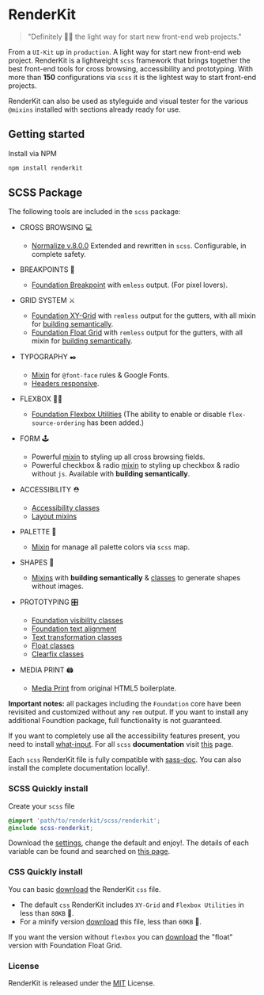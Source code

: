 # RenderKit

> "Definitely 👌🏽 the light way for start new front-end web projects."

From a `UI-Kit` up in `production`. A light way for start new front-end web project.
RenderKit is a lightweight `scss` framework that brings together the best front-end tools for cross browsing, accessibility and prototyping. With more than **150** configurations via `scss` it is the lightest way to start front-end projects.

RenderKit can also be used as styleguide and visual tester for the various `@mixins` installed with sections already ready for use.

## Getting started

Install via NPM

```bash
npm install renderkit
```

## SCSS Package

The following tools are included in the `scss` package:

-   CROSS BROWSING 💻
    -   [Normalize v.8.0.0](https://github.com/necolas/normalize.css) Extended and rewritten in `scss`. Configurable, in complete safety.

-   BREAKPOINTS 🔗
    -   [Foundation Breakpoint](https://foundation.zurb.com/sites/docs/media-queries.html#changing-the-breakpoints) with `emless` output. (For pixel lovers).

-   GRID SYSTEM ⚔️
    -   [Foundation XY-Grid](https://foundation.zurb.com/sites/docs/xy-grid.html) with `remless` output for the gutters, with all mixin for [building semantically](https://foundation.zurb.com/sites/docs/xy-grid.html#building-semantically).
    -   [Foundation Float Grid](https://foundation.zurb.com/sites/docs/grid.html) with `remless` output for the gutters, with all mixin for [building semantically](https://foundation.zurb.com/sites/docs/grid.html#building-semantically).

-   TYPOGRAPHY ✒️
    -   [Mixin](https://matteobertoldo.github.io/renderkit/sass/index.html#_global%20renderkit-mixin-global-fonts) for `@font-face` rules & Google Fonts.
    -   [Headers responsive](https://matteobertoldo.github.io/renderkit/sass/index.html#typography-mixin-headers-style-bp).

-   FLEXBOX 🏋🏽‍
    -   [Foundation Flexbox Utilities](https://foundation.zurb.com/sites/docs/flexbox-utilities.html) (The ability to enable or disable `flex-source-ordering` has been added.)

-   FORM 🕹
    -   Powerful [mixin](https://matteobertoldo.github.io/renderkit/sass/index.html#mixin-form-style) to styling up all cross browsing fields.
    -   Powerful checkbox & radio [mixin](https://matteobertoldo.github.io/renderkit/sass/index.html#mixin-checkbox-radio-classes) to styling up checkbox & radio without `js`. Available with **building semantically**.

-   ACCESSIBILITY ⛑
    -   [Accessibility classes](https://matteobertoldo.github.io/renderkit/sass/index.html#mixin-accessibility-classes)
    -   [Layout mixins](https://matteobertoldo.github.io/renderkit/sass/index.html#layout-mixin)

-   PALETTE 🎨
    -   [Mixin](https://matteobertoldo.github.io/renderkit/sass/index.html#mixin-colors-palette) for manage all palette colors via `scss` map.

-   SHAPES 📐
    -   [Mixins](https://matteobertoldo.github.io/renderkit/sass/index.html#shapes-mixin) with **building semantically** & [classes](https://matteobertoldo.github.io/renderkit/sass/index.html#mixin-shape-classes) to generate shapes without images.

-   PROTOTYPING 🎛
    -   [Foundation visibility classes](https://foundation.zurb.com/sites/docs/visibility.html)
    -   [Foundation text alignment](https://foundation.zurb.com/sites/docs/typography-helpers.html#text-alignment)
    -   [Text transformation classes](https://matteobertoldo.github.io/renderkit/sass/index.html#typography-mixin-text-transform-classes)
    -   [Float classes](https://matteobertoldo.github.io/renderkit/sass/index.html#_global%20renderkit-mixin-float-classes)
    -   [Clearfix classes](https://matteobertoldo.github.io/renderkit/sass/index.html#_global%20renderkit-mixin-clearfix-classes)

-   MEDIA PRINT 🖨
    -   [Media Print](https://github.com/h5bp/html5-boilerplate/blob/master/src/css/main.css) from original HTML5 boilerplate.

**Important notes:**
all packages including the `Foundation` core have been revisited and customized without any `rem` output. If you want to install any additional Foundtion package, full functionality is not guaranteed.

If you want to completely use all the accessibility features present, you need to install [what-input](https://github.com/ten1seven/what-input).
For all `scss` **documentation** visit [this](https://matteobertoldo.github.io/renderkit/sass/index.html) page.

Each `scss` RenderKit file is fully compatible with [sass-doc](http://sassdoc.com). You can also install the complete documentation locally!.

### SCSS Quickly install
Create your `scss` file

```scss
@import 'path/to/renderkit/scss/renderkit';
@include scss-renderkit;
```
Download the [settings](https://raw.github.com/matteobertoldo/renderkit/scss/config/_config.scss), change the default and enjoy!. The details of each variable can be found and searched on [this page](https://matteobertoldo.github.io/renderkit/sass/index.html).

### CSS Quickly install

You can basic [download](https://raw.github.com/matteobertoldo/renderkit/dist/css/renderkit.css) the RenderKit `css` file.
-   The default `css` RenderKit includes `XY-Grid` and `Flexbox Utilities` in less than `80KB` 🎉.
-   For a minify version [download](https://raw.github.com/matteobertoldo/renderkit/dist/css/renderkit.css) this file, less than `60KB` 🎉.

If you want the version without `flexbox` you can [download](https://raw.github.com/matteobertoldo/renderkit/dist/css/renderkit-float.css) the "float" version with Foundation Float Grid.

### License

RenderKit is released under the [MIT](https://opensource.org/licenses/MIT) License.
